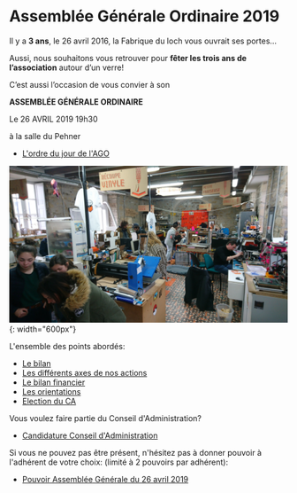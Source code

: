 # Assemblée Générale Ordinaire 2019

Il y a **3 ans**, le 26 avril 2016, la Fabrique du loch vous ouvrait ses portes…

Aussi, nous souhaitons vous retrouver pour **fêter les trois ans de l’association** autour d’un verre!

C’est aussi l’occasion de vous convier à son

**ASSEMBLÉE GÉNÉRALE ORDINAIRE**

Le 26 AVRIL 2019 19h30

à la salle du Pehner

- [L'ordre du jour de l'AGO](ordre-du-jour)

![atelier](images/Atelier.JPG){: width="600px"}

L'ensemble des points abordés:

- [Le bilan](activites/bilan)
- [Les différents axes de nos actions](activites/activites)
- [Le bilan financier](activittes/bilan-financier)
- [Les orientations](activites/orientations)
- [Election du CA](ca)

Vous voulez faire partie du Conseil d'Administration?

  - [Candidature Conseil d'Administration](https://framaforms.org/candidature-au-conseil-dadministration-la-fabrique-du-loch-1554995370)

Si vous ne pouvez pas être présent, n'hésitez pas à donner pouvoir à l'adhérent de votre choix:
(limité à 2 pouvoirs par adhérent):

- [Pouvoir Assemblée Générale du 26 avril 2019](Fabloch-AG2019-pouvoir.pdf)
